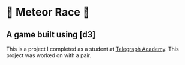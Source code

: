 
# :stars: Meteor Race :stars:

## A game built using [d3]
This is a project I completed as a student at [Telegraph Academy](http://telegraphacademy.com). This project was worked on with a pair.
